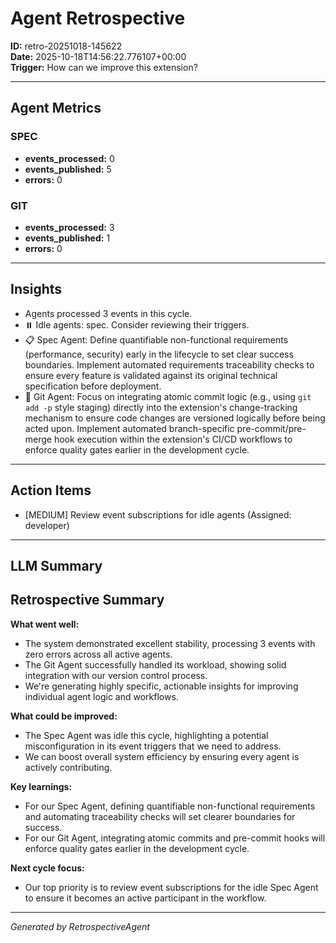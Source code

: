 # Agent Retrospective
**ID:** retro-20251018-145622  
**Date:** 2025-10-18T14:56:22.776107+00:00  
**Trigger:** How can we improve this extension? 

---

## Agent Metrics

### SPEC
- **events_processed:** 0
- **events_published:** 5
- **errors:** 0

### GIT
- **events_processed:** 3
- **events_published:** 1
- **errors:** 0

---

## Insights

- Agents processed 3 events in this cycle.
- ⏸️ Idle agents: spec. Consider reviewing their triggers.
- 📋 Spec Agent: Define quantifiable non-functional requirements (performance, security) early in the lifecycle to set clear success boundaries. Implement automated requirements traceability checks to ensure every feature is validated against its original technical specification before deployment.
- 🔧 Git Agent: Focus on integrating atomic commit logic (e.g., using `git add -p` style staging) directly into the extension's change-tracking mechanism to ensure code changes are versioned logically before being acted upon. Implement automated branch-specific pre-commit/pre-merge hook execution within the extension's CI/CD workflows to enforce quality gates earlier in the development cycle.

---

## Action Items

- [MEDIUM] Review event subscriptions for idle agents (Assigned: developer)

---

## LLM Summary

## Retrospective Summary

**What went well:**
- The system demonstrated excellent stability, processing 3 events with zero errors across all active agents.
- The Git Agent successfully handled its workload, showing solid integration with our version control process.
- We're generating highly specific, actionable insights for improving individual agent logic and workflows.

**What could be improved:**
- The Spec Agent was idle this cycle, highlighting a potential misconfiguration in its event triggers that we need to address.
- We can boost overall system efficiency by ensuring every agent is actively contributing.

**Key learnings:**
- For our Spec Agent, defining quantifiable non-functional requirements and automating traceability checks will set clearer boundaries for success.
- For our Git Agent, integrating atomic commits and pre-commit hooks will enforce quality gates earlier in the development cycle.

**Next cycle focus:**
- Our top priority is to review event subscriptions for the idle Spec Agent to ensure it becomes an active participant in the workflow.

---

*Generated by RetrospectiveAgent*
